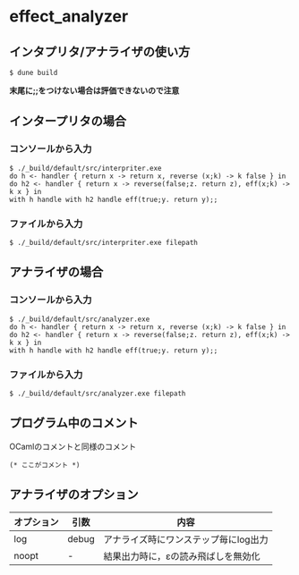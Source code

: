 # effect_analyzer

## インタプリタ/アナライザの使い方
```
$ dune build
```
**末尾に;;をつけない場合は評価できないので注意**

## インタープリタの場合

### コンソールから入力
```
$ ./_build/default/src/interpriter.exe
do h <- handler { return x -> return x, reverse (x;k) -> k false } in 
do h2 <- handler { return x -> reverse(false;z. return z), eff(x;k) -> k x } in
with h handle with h2 handle eff(true;y. return y);;
```

### ファイルから入力
```
$ ./_build/default/src/interpriter.exe filepath
```

## アナライザの場合

### コンソールから入力
```
$ ./_build/default/src/analyzer.exe
do h <- handler { return x -> return x, reverse (x;k) -> k false } in 
do h2 <- handler { return x -> reverse(false;z. return z), eff(x;k) -> k x } in
with h handle with h2 handle eff(true;y. return y);;
```

### ファイルから入力
```
$ ./_build/default/src/analyzer.exe filepath
```

## プログラム中のコメント
OCamlのコメントと同様のコメント

```
(* ここがコメント *)
```

## アナライザのオプション
| オプション | 引数 | 内容 |
| ---- | ---- | --- |
| log | debug | アナライズ時にワンステップ毎にlog出力 |
| noopt | - | 結果出力時に，εの読み飛ばしを無効化 |
